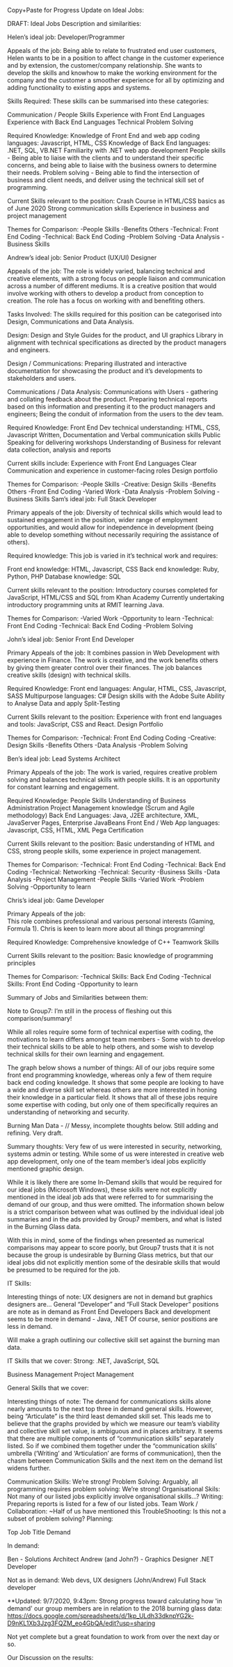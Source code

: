 Copy+Paste for Progress Update on Ideal Jobs:

DRAFT: Ideal Jobs Description and similarities:

Helen’s ideal job: Developer/Programmer

Appeals of the job: 
Being able to relate to frustrated end user customers, Helen wants to be in a position to affect change in the customer experience and by extension, the customer/company relationship. She wants to develop the skills and knowhow to make the working environment for the company and the customer a smoother experience for all by optimizing and adding functionality to existing apps and systems. 

Skills Required:
These skills can be summarised into these categories:

Communication / People Skills
Experience with Front End Languages
Experience with Back End Languages
Technical Problem Solving

Required Knowledge:
Knowledge of Front End and web app coding languages: Javascript, HTML, CSS
Knowledge of Back End languages: .NET, SQL, VB.NET 
Familiarity with .NET web app development
People skills - Being able to liaise with the clients and to understand their specific concerns, and being able to liaise with the business owners to determine their needs.
Problem solving - Being able to find the intersection of business and client needs, and deliver using the technical skill set of programming.

Current Skills relevant to the position:
Crash Course in HTML/CSS basics as of June 2020
Strong communication skills
Experience in business and project management

Themes for Comparison:
-People Skills
-Benefits Others
-Technical: Front End Coding
-Technical: Back End Coding
-Problem Solving
-Data Analysis
-Business Skills


Andrew’s ideal job: Senior Product (UX/UI) Designer

Appeals of the job: 
The role is widely varied, balancing technical and creative elements, with a strong focus on people liaison and communication across a number of different mediums. It is a creative position that would involve working with others to develop a product from conception to creation. The role has a focus on working with and benefiting others.  

Tasks Involved:
The skills required for this position can be categorised into Design, Communications and Data Analysis.

Design:
Design and Style Guides for the product, and UI graphics Library in alignment with technical specifications as directed by the product managers and engineers.

Design / Communications:
Preparing illustrated and interactive documentation for showcasing the product and it’s developments to stakeholders and users.

Communications / Data Analysis:
Communications with Users - gathering and collating feedback about the product.
Preparing technical reports based on this information and presenting it to the product managers and engineers; Being the conduit of information from the users to the dev team.

Required Knowledge:
Front End Dev technical understanding: HTML, CSS, Javascript
Written, Documentation and Verbal communication skills
Public Speaking for delivering workshops
Understanding of Business for relevant data collection, analysis and reports

Current skills include:
Experience with Front End Languages
Clear Communication and experience in customer-facing roles
Design portfolio

Themes for Comparison:
-People Skills
-Creative: Design Skills
-Benefits Others
-Front End Coding
-Varied Work
-Data Analysis
-Problem Solving
-Business Skills
Sam’s ideal job:  Full Stack Developer

Primary appeals of the job: 
Diversity of technical skills which would lead to sustained engagement in the position, wider range of employment opportunities, and would allow for independence in development (being able to develop something without necessarily requiring the assistance of others).

Required knowledge:
This job is varied in it’s technical work and requires:

Front end knowledge: HTML, Javascript, CSS
Back end knowledge: Ruby, Python, PHP
Database knowledge: SQL

Current skills relevant to the position:
Introductory courses completed for JavaScript, HTML/CSS and SQL from Khan Academy
Currently undertaking introductory programming units at RMIT learning Java.

Themes for Comparison:
-Varied Work
-Opportunity to learn
-Technical: Front End Coding
-Technical: Back End Coding
-Problem Solving


John’s ideal job: Senior Front End Developer

Primary Appeals of the job: 
It combines passion in Web Development with experience in Finance. The work is creative, and the work benefits others by giving them greater control over their finances.  The job balances creative skills (design) with technical skills.

Required Knowledge:
Front end languages: Angular, HTML, CSS, Javascript, SASS
Multipurpose languages: C#
Design skills with the Adobe Suite
Ability to Analyse Data and apply Split-Testing

Current Skills relevant to the position:
Experience with front end languages and tools: JavaScript, CSS and React. 
Design Portfolio

Themes for Comparison:
-Technical: Front End Coding Coding
-Creative: Design Skills
-Benefits Others
-Data Analysis
-Problem Solving

Ben’s ideal job: Lead Systems Architect

Primary Appeals of the job: 
The work is varied, requires creative problem solving and balances technical skills with people skills. It is an opportunity for constant learning and engagement.

Required Knowledge:
People Skills
Understanding of Business Administration
Project Management knowledge (Scrum and Agile methodology)
Back End Languages: Java, J2EE architecture, XML, JavaServer Pages, Enterprise JavaBeans
Front End / Web App languages: Javascript, CSS, HTML, XML
Pega Certification

Current Skills relevant to the position:
Basic understanding of HTML and CSS, strong people skills, some experience in project management.

Themes for Comparison:
-Technical: Front End Coding
-Technical: Back End Coding
-Technical: Networking
-Technical: Security
-Business Skills
-Data Analysis 
-Project Management
-People Skills
-Varied Work
-Problem Solving
-Opportunity to learn



Chris’s ideal job: Game Developer

Primary Appeals of the job:  
This role combines professional and various personal interests (Gaming, Formula 1).  Chris is keen to learn more about all things programming!

Required Knowledge:
Comprehensive knowledge of C++
Teamwork Skills

Current Skills relevant to the position:
Basic knowledge of programming principles

Themes for Comparison:
-Technical Skills: Back End Coding
-Technical Skills: Front End Coding
-Opportunity to learn





Summary of Jobs and Similarities between them:

Note to Group7: I’m still in the process of fleshing out this comparison/summary!

While all roles require some form of technical expertise with coding, the motivations to learn differs amongst team members  - Some wish to develop their technical skills to be able to help others, and some wish to develop technical skills for their own learning and engagement.

The graph below shows a number of things:
All of our jobs require some front end programming knowledge, whereas only a few of them require back end coding knowledge. It shows that some people are looking to have a wide and diverse skill set whereas others are more interested in honing their knowledge in a particular field. It shows that all of these jobs require some expertise with coding, but only one of them specifically requires an understanding of networking and security.



Burning Man Data - // Messy, incomplete thoughts below. Still adding and refining. Very draft.


Summary thoughts:
Very few of us were interested in security, networking, systems admin or testing. While some of us were interested in creative web app development, only one of the team member’s ideal jobs explicitly mentioned graphic design.  


While it is likely there are some In-Demand skills that would be required for our ideal jobs (Microsoft Windows), these skills were not explicitly mentioned in the ideal job ads that were referred to for summarising the demand of our group, and thus were omitted. The information shown below is a strict comparison between what was outlined by the individual ideal job summaries and in the ads provided by Group7 members, and what is listed in the Burning Glass data.  

With this in mind, some of the findings when presented as numerical comparisons may appear to score poorly, but Group7 trusts that it is not because the group is undesirable by Burning Glass metrics, but that our ideal jobs did not explicitly mention some of the desirable skills that would be presumed to be required for the job.


IT Skills:

Interesting things of note:
UX designers are not in demand but graphics designers are...
General “Developer” and “Full Stack Developer” positions are note as in demand as Front End Developers
Back and development seems to be more in demand - Java, .NET
Of course, senior positions are less in demand.  

Will make a graph outlining our collective skill set against the burning man data.

IT Skills that we cover:
Strong: .NET, JavaScript, SQL

Business Management
Project Management


General Skills that we cover:

Interesting things of note:
The demand for communications skills alone nearly amounts to the next top three in demand general skills. However, being “Articulate” is the third least demanded skill set.  This leads me to believe that the graphs provided by which we measure our team’s viability and collective skill set value, is ambiguous and in places arbitrary. It seems that there are multiple components of “communication skills” separately listed. So if we combined them together under the “communication skills’ umbrella (‘Writing’ and ‘Articulation’ are forms of communication), then the chasm between Communication Skills and the next item on the demand list widens further.


Communication Skills: We’re strong!
Problem Solving: Arguably, all programming requires problem solving: We’re strong!
Organisational Skils: Not many of our listed jobs explicitly involve organisational skills…?
Writing: Preparing reports is listed for a few of our listed jobs.
Team Work / Collaboration: ~Half of us have mentioned this
TroubleShooting: Is this not a subset of problem solving?
Planning: 



Top Job Title Demand

In demand:

Ben - Solutions Architect
Andrew (and John?) - Graphics Designer
.NET Developer

Not as in demand:
Web devs, UX designers (John/Andrew)
Full Stack developer


**Updated: 9/7/2020, 9:43pm: 
Strong progress toward calculating how 'in demand' our group members are in relation to the 2018 burning glass data:
https://docs.google.com/spreadsheets/d/1kp_ULdh33dknpYG2k-D9nKL1Xb3Jzg3FQZM_eo4GbQA/edit?usp=sharing

Not yet complete but a great foundation to work from over the next day or so.


Our Discussion on the results:




